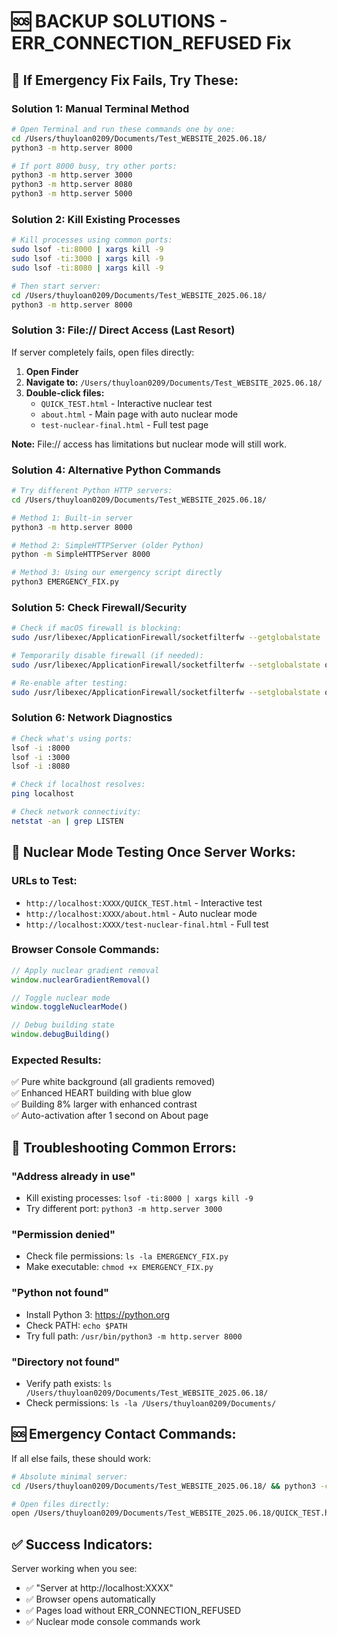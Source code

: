 # 🆘 BACKUP SOLUTIONS - ERR_CONNECTION_REFUSED Fix

## 🚨 **If Emergency Fix Fails, Try These:**

### **Solution 1: Manual Terminal Method**
```bash
# Open Terminal and run these commands one by one:
cd /Users/thuyloan0209/Documents/Test_WEBSITE_2025.06.18/
python3 -m http.server 8000

# If port 8000 busy, try other ports:
python3 -m http.server 3000
python3 -m http.server 8080
python3 -m http.server 5000
```

### **Solution 2: Kill Existing Processes**
```bash
# Kill processes using common ports:
sudo lsof -ti:8000 | xargs kill -9
sudo lsof -ti:3000 | xargs kill -9
sudo lsof -ti:8080 | xargs kill -9

# Then start server:
cd /Users/thuyloan0209/Documents/Test_WEBSITE_2025.06.18/
python3 -m http.server 8000
```

### **Solution 3: File:// Direct Access (Last Resort)**
If server completely fails, open files directly:

1. **Open Finder**
2. **Navigate to:** `/Users/thuyloan0209/Documents/Test_WEBSITE_2025.06.18/`
3. **Double-click files:**
   - `QUICK_TEST.html` - Interactive nuclear test
   - `about.html` - Main page with auto nuclear mode
   - `test-nuclear-final.html` - Full test page

**Note:** File:// access has limitations but nuclear mode will still work.

### **Solution 4: Alternative Python Commands**
```bash
# Try different Python HTTP servers:
cd /Users/thuyloan0209/Documents/Test_WEBSITE_2025.06.18/

# Method 1: Built-in server
python3 -m http.server 8000

# Method 2: SimpleHTTPServer (older Python)
python -m SimpleHTTPServer 8000

# Method 3: Using our emergency script directly
python3 EMERGENCY_FIX.py
```

### **Solution 5: Check Firewall/Security**
```bash
# Check if macOS firewall is blocking:
sudo /usr/libexec/ApplicationFirewall/socketfilterfw --getglobalstate

# Temporarily disable firewall (if needed):
sudo /usr/libexec/ApplicationFirewall/socketfilterfw --setglobalstate off

# Re-enable after testing:
sudo /usr/libexec/ApplicationFirewall/socketfilterfw --setglobalstate on
```

### **Solution 6: Network Diagnostics**
```bash
# Check what's using ports:
lsof -i :8000
lsof -i :3000
lsof -i :8080

# Check if localhost resolves:
ping localhost

# Check network connectivity:
netstat -an | grep LISTEN
```

## 🎯 **Nuclear Mode Testing Once Server Works:**

### **URLs to Test:**
- `http://localhost:XXXX/QUICK_TEST.html` - Interactive test
- `http://localhost:XXXX/about.html` - Auto nuclear mode
- `http://localhost:XXXX/test-nuclear-final.html` - Full test

### **Browser Console Commands:**
```javascript
// Apply nuclear gradient removal
window.nuclearGradientRemoval()

// Toggle nuclear mode
window.toggleNuclearMode()

// Debug building state
window.debugBuilding()
```

### **Expected Results:**
✅ Pure white background (all gradients removed)  
✅ Enhanced HEART building with blue glow  
✅ Building 8% larger with enhanced contrast  
✅ Auto-activation after 1 second on About page  

## 🔧 **Troubleshooting Common Errors:**

### **"Address already in use"**
- Kill existing processes: `lsof -ti:8000 | xargs kill -9`
- Try different port: `python3 -m http.server 3000`

### **"Permission denied"**
- Check file permissions: `ls -la EMERGENCY_FIX.py`
- Make executable: `chmod +x EMERGENCY_FIX.py`

### **"Python not found"**
- Install Python 3: https://python.org
- Check PATH: `echo $PATH`
- Try full path: `/usr/bin/python3 -m http.server 8000`

### **"Directory not found"**
- Verify path exists: `ls /Users/thuyloan0209/Documents/Test_WEBSITE_2025.06.18/`
- Check permissions: `ls -la /Users/thuyloan0209/Documents/`

## 🆘 **Emergency Contact Commands:**

If all else fails, these should work:

```bash
# Absolute minimal server:
cd /Users/thuyloan0209/Documents/Test_WEBSITE_2025.06.18/ && python3 -c "import http.server; import socketserver; httpd = socketserver.TCPServer(('', 8000), http.server.SimpleHTTPRequestHandler); print('Server at http://localhost:8000'); httpd.serve_forever()"

# Open files directly:
open /Users/thuyloan0209/Documents/Test_WEBSITE_2025.06.18/QUICK_TEST.html
```

## ✅ **Success Indicators:**

Server working when you see:
- ✅ "Server at http://localhost:XXXX"
- ✅ Browser opens automatically
- ✅ Pages load without ERR_CONNECTION_REFUSED
- ✅ Nuclear mode console commands work